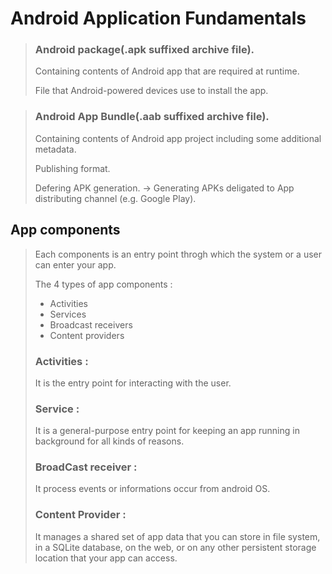 # Android Application Fundamentals

> ### Android package(.apk suffixed archive file).
>
> Containing contents of Android app that are required at runtime.
>
> File that Android-powered devices use to install the app.

> ### Android App Bundle(.aab suffixed archive file).
>
> Containing contents of Android app project including some additional metadata.
>
> Publishing format.
>
> Defering APK generation.
> -> Generating APKs deligated to App distributing channel (e.g. Google Play).



## App components

> Each components is an entry point throgh which the system or a user can enter your app.
>
> 
>
> The 4 types of app components : 
>
> + Activities
> + Services
> + Broadcast receivers
> + Content providers
>
> 
>
> ### Activities :
>
> It is the entry point for interacting with the user.
>
> ### Service :
>
> It is a general-purpose entry point for keeping an app running in background for all kinds of reasons.
>
> ### BroadCast receiver :
>
> It process events or informations occur from android OS.
>
> ### Content Provider : 
>
> It manages a shared set of app data that you can store in file system, in a SQLite database, on the web, or on any other persistent storage location that your app can access.

















